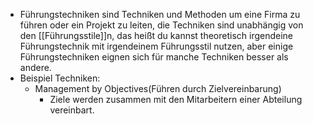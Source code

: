 - Führungstechniken sind Techniken und Methoden um eine Firma zu führen oder ein Projekt zu leiten, die Techniken sind unabhängig von den [[Führungsstile]]n, das heißt du kannst theoretisch irgendeine Führungstechnik mit irgendeinem Führungsstil nutzen, aber einige  Führungstechniken eignen sich für manche Techniken besser als andere.
- Beispiel Techniken:
	- Management by Objectives(Führen durch Zielvereinbarung)
		- Ziele werden zusammen mit den Mitarbeitern einer Abteilung vereinbart.